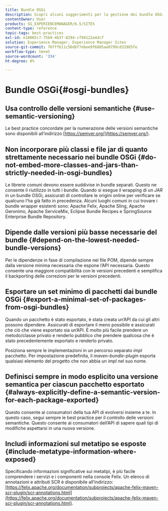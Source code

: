 ```yaml
---
title: Bundle OSGi
description: Scopri alcuni suggerimenti per la gestione dei bundle OSGi in Adobe Experience Manager.
contentOwner: User
products: SG_EXPERIENCEMANAGER/6.5/SITES
content-type: reference
topic-tags: best-practices
exl-id: e18065c7-75b9-4b37-8294-cf94122a4dcf
solution: Experience Manager, Experience Manager Sites
source-git-commit: 76fffb11c56dbf7ebee9f6805ae0799cd32985fe
workflow-type: tm+mt
source-wordcount: '334'
ht-degree: 0%

---
```


# Bundle OSGi{#osgi-bundles}

## Usa controllo delle versioni semantiche {#use-semantic-versioning}

Le best practice concordate per la numerazione delle versioni semantiche sono disponibili all’indirizzo [https://semver.org/](https://semver.org/).

## Non incorporare più classi e file jar di quanto strettamente necessario nei bundle OSGi {#do-not-embed-more-classes-and-jars-than-strictly-needed-in-osgi-bundles}

Le librerie comuni devono essere suddivise in bundle separati. Questo ne consente il riutilizzo in tutti i bundle. Quando si esegue il wrapping di un *JAR* in un bundle OSGi, assicurati di controllare le origini online per verificare se qualcuno l’ha già fatto in precedenza. Alcuni luoghi comuni in cui trovare i bundle wrapper esistenti sono: Apache Felix, Apache Sling, Apache Geronimo, Apache ServiceMix, Eclipse Bundle Recipes e SpringSource Enterprise Bundle Repository.

## Dipende dalle versioni più basse necessarie del bundle {#depend-on-the-lowest-needed-bundle-versions}

Per le dipendenze in fase di compilazione nei file POM, dipende sempre dalla versione minima necessaria che espone l’API necessaria. Questo consente una maggiore compatibilità con le versioni precedenti e semplifica il backporting delle correzioni per le versioni precedenti.

## Esportare un set minimo di pacchetti dai bundle OSGi {#export-a-minimal-set-of-packages-from-osgi-bundles}

Quando un pacchetto è stato esportato, è stata creata un’API da cui gli altri possono dipendere. Assicurati di esportare il meno possibile e assicurati che ciò che viene esportato sia un’API. È molto più facile prendere un metodo/classe privato e renderlo pubblico che prendere qualcosa che è stato precedentemente esportato e renderlo privato.

Posiziona sempre le implementazioni in un percorso separato *impl* pacchetto. Per impostazione predefinita, il *maven-bundle-plugin* esporta qualsiasi elemento del progetto che non abbia un *impl* nel suo nome.

## Definisci sempre in modo esplicito una versione semantica per ciascun pacchetto esportato {#always-explicitly-define-a-semantic-version-for-each-package-exported}

Questo consente ai consumatori della tua API di evolversi insieme a te. In questo caso, segui sempre le best practice per il controllo delle versioni semantiche. Questo consente ai consumatori dell’API di sapere quali tipi di modifiche aspettarsi in una nuova versione.

## Includi informazioni sul metatipo se esposte {#include-metatype-information-where-exposed}

Specificando informazioni significative sui metatipi, è più facile comprendere i servizi e i componenti nella console Felix. Un elenco di annotazioni e attributi SCR è disponibile all’indirizzo: [https://felix.apache.org/documentation/subprojects/apache-felix-maven-scr-plugin/scr-annotations.html](https://felix.apache.org/documentation/subprojects/apache-felix-maven-scr-plugin/scr-annotations.html).
